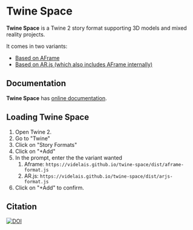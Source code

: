 # Twine Space

**Twine Space** is a Twine 2 story format supporting 3D models and mixed reality projects.

It comes in two variants:

* [Based on AFrame](https://aframe.io/)
* [Based on AR.js (which also includes AFrame internally)](https://github.com/AR-js-org/AR.js)

## Documentation

**Twine Space** has [online documentation](https://videlais.github.io/twine-space/#/).

## Loading Twine Space

1. Open Twine 2.
2. Go to "Twine"
3. Click on "Story Formats"
4. Click on "+Add"
5. In the prompt, enter the the variant wanted
   1. Aframe: `https://videlais.github.io/twine-space/dist/aframe-format.js`
   2. AR.js: `https://videlais.github.io/twine-space/dist/arjs-format.js`
6. Click on "+Add" to confirm.

## Citation

[![DOI](https://zenodo.org/badge/DOI/10.5281/zenodo.6915351.svg)](https://doi.org/10.5281/zenodo.6915351)
